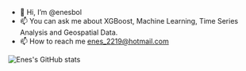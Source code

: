- 👋 Hi, I’m @enesbol
- 📫 You can ask me about XGBoost, Machine Learning, Time Series Analysis and Geospatial Data.
- 📫 How to reach me  enes_2219@hotmail.com


![Enes's GitHub stats](https://github-readme-stats.vercel.app/api?username=enesbol&show_icons=true&theme=radical)

<!---
enesbol/enesbol is a ✨ special ✨ repository because its `README.md` (this file) appears on your GitHub profile.
You can click the Preview link to take a look at your changes.
--->
